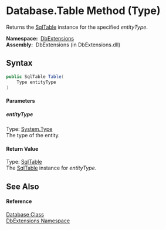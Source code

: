 Database.Table Method (Type)
============================
Returns the [SqlTable][1] instance for the specified *entityType*.

  **Namespace:**  [DbExtensions][2]  
  **Assembly:**  DbExtensions (in DbExtensions.dll)

Syntax
------

```csharp
public SqlTable Table(
	Type entityType
)
```

#### Parameters

##### *entityType*
Type: [System.Type][3]  
The type of the entity.

#### Return Value
Type: [SqlTable][1]  
The [SqlTable][1] instance for *entityType*.

See Also
--------

#### Reference
[Database Class][4]  
[DbExtensions Namespace][2]  

[1]: ../SqlTable/README.md
[2]: ../README.md
[3]: http://msdn.microsoft.com/en-us/library/42892f65
[4]: README.md